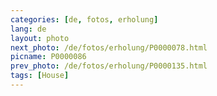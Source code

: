 ```yaml
---
categories: [de, fotos, erholung]
lang: de
layout: photo
next_photo: /de/fotos/erholung/P0000078.html
picname: P0000086
prev_photo: /de/fotos/erholung/P0000135.html
tags: [House]
---
```

